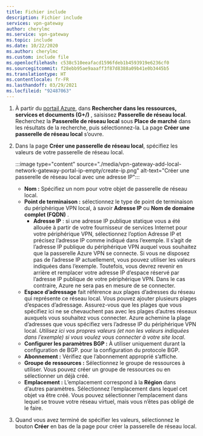 ```yaml
---
title: Fichier include
description: Fichier include
services: vpn-gateway
author: cherylmc
ms.service: vpn-gateway
ms.topic: include
ms.date: 10/22/2020
ms.author: cherylmc
ms.custom: include file
ms.openlocfilehash: c538c510eeafacd1596fdeb1b4593919e6236cf0
ms.sourcegitcommit: f28ebb95ae9aaaff3f87d8388a09b41e0b3445b5
ms.translationtype: HT
ms.contentlocale: fr-FR
ms.lasthandoff: 03/29/2021
ms.locfileid: "92487063"
---
```

1. À partir du [portail Azure](https://portal.azure.com), dans **Rechercher dans les ressources, services et documents (G+/)** , saisissez **Passerelle de réseau local**. Recherchez la **Passerelle de réseau local** sous **Place de marché** dans les résultats de la recherche, puis sélectionnez-la. La page **Créer une passerelle de réseau local** s’ouvre.
1. Dans la page **Créer une passerelle de réseau local**, spécifiez les valeurs de votre passerelle de réseau local.

   :::image type="content" source="./media/vpn-gateway-add-local-network-gateway-portal-ip-empty/create-ip.png" alt-text="Créer une passerelle de réseau local avec une adresse IP":::

   * **Nom :** Spécifiez un nom pour votre objet de passerelle de réseau local.
   * **Point de terminaison :** sélectionnez le type de point de terminaison du périphérique VPN local, à savoir **Adresse IP** ou **Nom de domaine complet (FQDN)** .
      * **Adresse IP** : si une adresse IP publique statique vous a été allouée à partir de votre fournisseur de services Internet pour votre périphérique VPN, sélectionnez l’option Adresse IP et précisez l’adresse IP comme indiqué dans l’exemple. Il s’agit de l’adresse IP publique du périphérique VPN auquel vous souhaitez que la passerelle Azure VPN se connecte. Si vous ne disposez pas de l’adresse IP actuellement, vous pouvez utiliser les valeurs indiquées dans l’exemple. Toutefois, vous devrez revenir en arrière et remplacer votre adresse IP d’espace réservé par l’adresse IP publique de votre périphérique VPN. Dans le cas contraire, Azure ne sera pas en mesure de se connecter.
   * **Espace d’adressage** fait référence aux plages d’adresses du réseau qui représente ce réseau local. Vous pouvez ajouter plusieurs plages d’espaces d’adressage. Assurez-vous que les plages que vous spécifiez ici ne se chevauchent pas avec les plages d’autres réseaux auxquels vous souhaitez vous connecter. Azure achemine la plage d’adresses que vous spécifiez vers l’adresse IP du périphérique VPN local. *Utilisez ici vos propres valeurs (et non les valeurs indiquées dans l’exemple) si vous voulez vous connecter à votre site local*.
   * **Configurer les paramètres BGP :** À utiliser uniquement durant la configuration de BGP. pour la configuration du protocole BGP.
   * **Abonnement :** Vérifiez que l’abonnement approprié s’affiche.
   * **Groupe de ressources :** Sélectionnez le groupe de ressources à utiliser. Vous pouvez créer un groupe de ressources ou en sélectionner un déjà créé.
   * **Emplacement :** L’emplacement correspond à la **Région** dans d’autres paramètres. Sélectionnez l’emplacement dans lequel cet objet va être créé. Vous pouvez sélectionner l’emplacement dans lequel se trouve votre réseau virtuel, mais vous n’êtes pas obligé de le faire.

1. Quand vous avez terminé de spécifier les valeurs, sélectionnez le bouton **Créer** en bas de la page pour créer la passerelle de réseau local.
